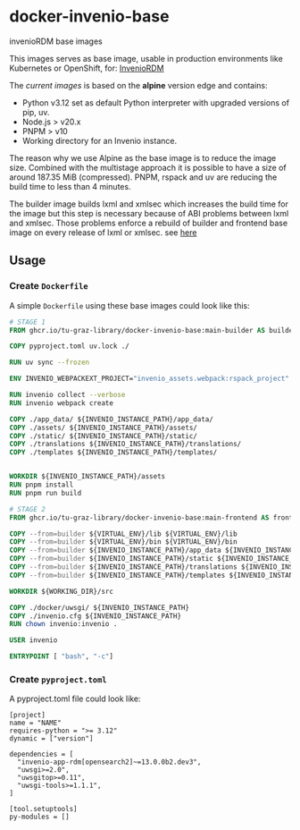 # docker-invenio-base

invenioRDM base images

This images serves as base image, usable in production environments like Kubernetes or OpenShift, for: [InvenioRDM](https://github.com/inveniosoftware/invenio-app-rdm)


The *current images* is based on the **alpine** version edge and contains:

- Python v3.12 set as default Python interpreter with upgraded versions of pip, uv.
- Node.js > v20.x
- PNPM > v10
- Working directory for an Invenio instance.

The reason why we use Alpine as the base image is to reduce the image size.
Combined with the multistage approach it is possible to have a size of around
187.35 MiB (compressed). PNPM, rspack and uv are reducing the build time to less
than 4 minutes.

The builder image builds lxml and xmlsec which increases the build time for the
image but this step is necessary because of ABI problems between lxml and
xmlsec. Those problems enforce a rebuild of builder and frontend base image on
every release of lxml or xmlsec. see
[here](https://github.com/xmlsec/python-xmlsec/issues/320)

## Usage

### Create ``Dockerfile``

A simple ``Dockerfile`` using these base images could look like this:

```dockerfile
# STAGE 1
FROM ghcr.io/tu-graz-library/docker-invenio-base:main-builder AS builder

COPY pyproject.toml uv.lock ./

RUN uv sync --frozen

ENV INVENIO_WEBPACKEXT_PROJECT="invenio_assets.webpack:rspack_project"

RUN invenio collect --verbose
RUN invenio webpack create

COPY ./app_data/ ${INVENIO_INSTANCE_PATH}/app_data/
COPY ./assets/ ${INVENIO_INSTANCE_PATH}/assets/
COPY ./static/ ${INVENIO_INSTANCE_PATH}/static/
COPY ./translations ${INVENIO_INSTANCE_PATH}/translations/
COPY ./templates ${INVENIO_INSTANCE_PATH}/templates/


WORKDIR ${INVENIO_INSTANCE_PATH}/assets
RUN pnpm install
RUN pnpm run build

# STAGE 2
FROM ghcr.io/tu-graz-library/docker-invenio-base:main-frontend AS frontend

COPY --from=builder ${VIRTUAL_ENV}/lib ${VIRTUAL_ENV}/lib
COPY --from=builder ${VIRTUAL_ENV}/bin ${VIRTUAL_ENV}/bin
COPY --from=builder ${INVENIO_INSTANCE_PATH}/app_data ${INVENIO_INSTANCE_PATH}/app_data
COPY --from=builder ${INVENIO_INSTANCE_PATH}/static ${INVENIO_INSTANCE_PATH}/static
COPY --from=builder ${INVENIO_INSTANCE_PATH}/translations ${INVENIO_INSTANCE_PATH}/translations
COPY --from=builder ${INVENIO_INSTANCE_PATH}/templates ${INVENIO_INSTANCE_PATH}/templates

WORKDIR ${WORKING_DIR}/src

COPY ./docker/uwsgi/ ${INVENIO_INSTANCE_PATH}
COPY ./invenio.cfg ${INVENIO_INSTANCE_PATH}
RUN chown invenio:invenio .

USER invenio

ENTRYPOINT [ "bash", "-c"]
```

### Create ``pyproject.toml``

A pyproject.toml file could look like:

```
[project]
name = "NAME"
requires-python = ">= 3.12"
dynamic = ["version"]

dependencies = [
  "invenio-app-rdm[opensearch2]~=13.0.0b2.dev3",
  "uwsgi>=2.0",
  "uwsgitop>=0.11",
  "uwsgi-tools>=1.1.1",
]

[tool.setuptools]
py-modules = []
```
